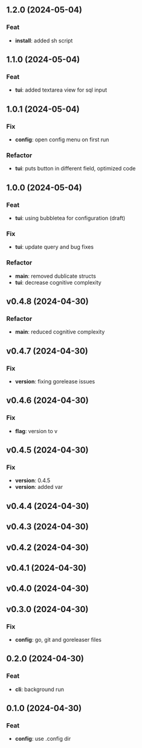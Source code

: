 ## 1.2.0 (2024-05-04)

### Feat

- **install**: added sh script

## 1.1.0 (2024-05-04)

### Feat

- **tui**: added textarea view for sql input

## 1.0.1 (2024-05-04)

### Fix

- **config**: open config menu on first run

### Refactor

- **tui**: puts button in different field, optimized code

## 1.0.0 (2024-05-04)

### Feat

- **tui**: using bubbletea for configuration (draft)

### Fix

- **tui**: update query and bug fixes

### Refactor

- **main**: removed dublicate structs
- **tui**: decrease cognitive complexity

## v0.4.8 (2024-04-30)

### Refactor

- **main**: reduced cognitive complexity

## v0.4.7 (2024-04-30)

### Fix

- **version**: fixing gorelease issues

## v0.4.6 (2024-04-30)

### Fix

- **flag**: version to v

## v0.4.5 (2024-04-30)

### Fix

- **version**: 0.4.5
- **version**: added var

## v0.4.4 (2024-04-30)

## v0.4.3 (2024-04-30)

## v0.4.2 (2024-04-30)

## v0.4.1 (2024-04-30)

## v0.4.0 (2024-04-30)

## v0.3.0 (2024-04-30)

### Fix

- **config**: go, git and goreleaser files

## 0.2.0 (2024-04-30)

### Feat

- **cli**: background run

## 0.1.0 (2024-04-30)

### Feat

- **config**: use .config dir
